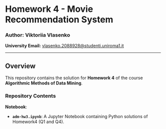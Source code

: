 # Homework 4 - Movie Recommendation System

### Author: Viktoriia Vlasenko  
**University Email:** [vlasenko.2088928@studenti.uniroma1.it](mailto:vlasenko.2088928@studenti.uniroma1.it)

---

## Overview
This repository contains the solution for **Homework 4** of the course **Algorithmic Methods of Data Mining**.

### Repository Contents
**Notebook**:
- **`adm-hw3.ipynb`**: A Jupyter Notebook containing Python solutions of Homework4 (Q1 and Q4).
